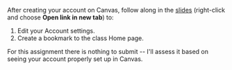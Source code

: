 [slides]: <https://docs.google.com/presentation/d/1OT6HbZ38VCHzFEzO930bLRSbbM5Be2P7hwd3itZWw5E/edit?usp=sharing>

After creating your account on Canvas, follow along in the [slides][] (right-click and choose **Open link in new tab**) to:
1. Edit your Account settings.
1. Create a bookmark to the class Home page.

For this assignment there is nothing to submit -- I'll assess it based on seeing your account properly set up in Canvas.
